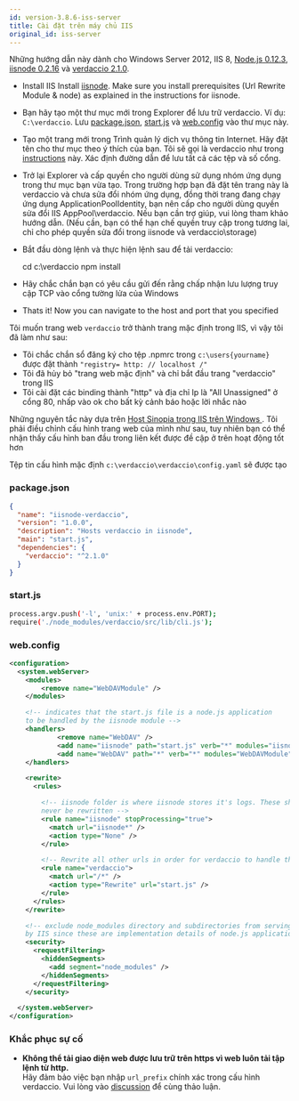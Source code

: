 ```yaml
---
id: version-3.8.6-iss-server
title: Cài đặt trên máy chủ IIS
original_id: iss-server
---
```


Những hướng dẫn này dành cho Windows Server 2012, IIS 8, [Node.js 0.12.3](https://nodejs.org/), [iisnode 0.2.16](https://github.com/tjanczuk/iisnode) và [verdaccio 2.1.0](https://github.com/verdaccio/verdaccio).

- Install IIS Install [iisnode](https://github.com/tjanczuk/iisnode). Make sure you install prerequisites (Url Rewrite Module & node) as explained in the instructions for iisnode.
- Bạn hãy tạo một thư mục mới trong Explorer để lưu trữ verdaccio. Ví dụ: `C:\verdaccio`. Lưu [package.json](#packagejson), [start.js](#startjs) và [web.config](#webconfig) vào thư mục này.
- Tạo một trang mới trong Trình quản lý dịch vụ thông tin Internet. Hãy đặt tên cho thư mục theo ý thích của bạn. Tôi sẽ gọi là verdaccio như trong [instructions](http://www.iis.net/learn/manage/configuring-security/application-pool-identities) này. Xác định đường dẫn để lưu tất cả các tệp và số cổng.
- Trở lại Explorer và cấp quyền cho người dùng sử dụng nhóm ứng dụng trong thư mục bạn vừa tạo. Trong trường hợp bạn đã đặt tên trang này là verdaccio và chưa sửa đổi nhóm ứng dụng, đồng thời trang đang chạy ứng dụng ApplicationPoolIdentity, bạn nên cấp cho người dùng quyền sửa đổi IIS AppPool\verdaccio. Nếu bạn cần trợ giúp, vui lòng tham khảo hướng dẫn. (Nếu cần, bạn có thể hạn chế quyền truy cập trong tương lai, chỉ cho phép quyền sửa đổi trong iisnode và verdaccio\storage)
- Bắt đầu dòng lệnh và thực hiện lệnh sau để tải verdaccio:

    cd c:\verdaccio
    npm install
    

- Hãy chắc chắn bạn có yêu cầu gửi đến rằng chấp nhận lưu lượng truy cập TCP vào cổng tường lửa của Windows
- Thats it! Now you can navigate to the host and port that you specified

Tôi muốn trang web `verdaccio` trở thành trang mặc định trong IIS, vì vậy tôi đã làm như sau:

- Tôi chắc chắn sổ đăng ký cho tệp .npmrc trong `c:\users{yourname}` được đặt thành `"registry= http: // localhost /"`
- Tôi đã hủy bỏ "trang web mặc định" và chỉ bắt đầu trang "verdaccio" trong IIS
- Tôi cài đặt các binding thành "http" và địa chỉ Ip là "All Unassigned" ở cổng 80, nhấp vào ok cho bất kỳ cảnh báo hoặc lời nhắc nào

Những nguyên tắc này dựa trên [ Host Sinopia trong IIS trên Windows ](https://gist.github.com/HCanber/4dd8409f79991a09ac75). Tôi phải điều chỉnh cấu hình trang web của mình như sau, tuy nhiên bạn có thể nhận thấy cấu hình ban đầu trong liên kết được đề cập ở trên hoạt động tốt hơn

Tệp tin cấu hình mặc định `c:\verdaccio\verdaccio\config.yaml` sẽ được tạo

### package.json

```json
{
  "name": "iisnode-verdaccio",
  "version": "1.0.0",
  "description": "Hosts verdaccio in iisnode",
  "main": "start.js",
  "dependencies": {
    "verdaccio": "^2.1.0"
  }
}
```

### start.js

```bash
process.argv.push('-l', 'unix:' + process.env.PORT);
require('./node_modules/verdaccio/src/lib/cli.js');
```

### web.config

```xml
<configuration>
  <system.webServer>
    <modules>
        <remove name="WebDAVModule" />
    </modules>

    <!-- indicates that the start.js file is a node.js application
    to be handled by the iisnode module -->
    <handlers>
            <remove name="WebDAV" />
            <add name="iisnode" path="start.js" verb="*" modules="iisnode" resourceType="Unspecified" requireAccess="Execute" />
            <add name="WebDAV" path="*" verb="*" modules="WebDAVModule" resourceType="Unspecified" requireAccess="Execute" />
    </handlers>

    <rewrite>
      <rules>

        <!-- iisnode folder is where iisnode stores it's logs. These should
        never be rewritten -->
        <rule name="iisnode" stopProcessing="true">
          <match url="iisnode*" />
          <action type="None" />
        </rule>

        <!-- Rewrite all other urls in order for verdaccio to handle these -->
        <rule name="verdaccio">
          <match url="/*" />
          <action type="Rewrite" url="start.js" />
        </rule>
      </rules>
    </rewrite>

    <!-- exclude node_modules directory and subdirectories from serving
    by IIS since these are implementation details of node.js applications -->
    <security>
      <requestFiltering>
        <hiddenSegments>
          <add segment="node_modules" />
        </hiddenSegments>
      </requestFiltering>
    </security>

  </system.webServer>
</configuration>
```

### Khắc phục sự cố

- **Không thể tải giao diện web được lưu trữ trên https vì web luôn tải tập lệnh từ http.**  
    Hãy đảm bảo việc bạn nhập `url_prefix` chính xác trong cấu hình verdaccio. Vui lòng vào [discussion](https://github.com/verdaccio/verdaccio/issues/622) để cùng thảo luận.